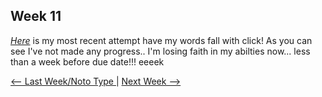 
## Week 11 

[*Here*](https://bridieotoole.github.io/codewords/week_11/StruggleCodeRefresh/) is my most recent attempt have my words fall with click! 
As you can see I've not made any progress.. I'm losing faith in my abilties now... less than a week before due date!!! eeeek 

<p align="center">

<a href='https://bridieotoole.github.io/codewords/week_10/'> <-- Last Week/Noto Type </a> | <a href='https://bridieotoole.github.io/codewords/week_12/'> Next Week --> </a>

</p>
